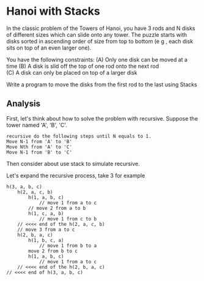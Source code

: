 # Hanoi with Stacks

In the classic problem of the Towers of Hanoi, you have 3 rods and N disks of different sizes which can slide onto any tower. 
The puzzle starts with disks sorted in ascending order of size from top to bottom (e g , each disk sits on top of an even larger one).

You have the following constraints: 
(A) Only one disk can be moved at a time 
(B) A disk is slid off the top of one rod onto the next rod  
(C) A disk can only be placed on top of a larger disk 

Write a program to move the disks from the first rod to the last using Stacks 


## Analysis

First, let's think about how to solve the problem with recursive.
Suppose the tower named 'A', 'B', 'C'.

    recursive do the following steps until N equals to 1.
    Move N-1 from 'A' to 'B'
    Move Nth from 'A' to 'C'
    Move N-1 from 'B' to 'C'

Then consider about use stack to simulate recursive.

Let's expand the recursive process, take 3 for example

    h(3, a, b, c)
        h(2, a, c, b)
            h(1, a, b, c)
                // move 1 from a to c
            // move 2 from a to b
            h(1, c, a, b)
                // move 1 from c to b
        // <<<< end of the h(2, a, c, b)
        // move 3 from a to c
        h(2, b, a, c)
            h(1, b, c, a)
                // move 1 from b to a
            move 2 from b to c
            h(1, a, b, c)
                // move 1 from a to c
        // <<<< end of the h(2, b, a, c)
    // <<<< end of h(3, a, b, c)
